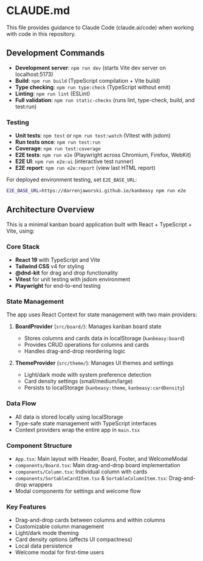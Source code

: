# CLAUDE.md

This file provides guidance to Claude Code (claude.ai/code) when working with code in this repository.

## Development Commands

- **Development server**: `npm run dev` (starts Vite dev server on localhost:5173)
- **Build**: `npm run build` (TypeScript compilation + Vite build)
- **Type checking**: `npm run type:check` (TypeScript without emit)
- **Linting**: `npm run lint` (ESLint)
- **Full validation**: `npm run static-checks` (runs lint, type-check, build, and test:run)

### Testing

- **Unit tests**: `npm test` or `npm run test:watch` (Vitest with jsdom)
- **Run tests once**: `npm run test:run`
- **Coverage**: `npm run test:coverage`
- **E2E tests**: `npm run e2e` (Playwright across Chromium, Firefox, WebKit)
- **E2E UI**: `npm run e2e:ui` (interactive test runner)
- **E2E report**: `npm run e2e:report` (view last HTML report)

For deployed environment testing, set `E2E_BASE_URL`:
```bash
E2E_BASE_URL=https://darrenjaworski.github.io/kanbeasy npm run e2e
```

## Architecture Overview

This is a minimal kanban board application built with React + TypeScript + Vite, using:

### Core Stack
- **React 19** with TypeScript and Vite
- **Tailwind CSS** v4 for styling
- **@dnd-kit** for drag and drop functionality
- **Vitest** for unit testing with jsdom environment
- **Playwright** for end-to-end testing

### State Management
The app uses React Context for state management with two main providers:

1. **BoardProvider** (`src/board/`): Manages kanban board state
   - Stores columns and cards data in localStorage (`kanbeasy:board`)
   - Provides CRUD operations for columns and cards
   - Handles drag-and-drop reordering logic

2. **ThemeProvider** (`src/theme/`): Manages UI themes and settings
   - Light/dark mode with system preference detection
   - Card density settings (small/medium/large)
   - Persists to localStorage (`kanbeasy:theme`, `kanbeasy:cardDensity`)

### Data Flow
- All data is stored locally using localStorage
- Type-safe state management with TypeScript interfaces
- Context providers wrap the entire app in `main.tsx`

### Component Structure
- `App.tsx`: Main layout with Header, Board, Footer, and WelcomeModal
- `components/Board.tsx`: Main drag-and-drop board implementation
- `components/Column.tsx`: Individual column with cards
- `components/SortableCardItem.tsx` & `SortableColumnItem.tsx`: Drag-and-drop wrappers
- Modal components for settings and welcome flow

### Key Features
- Drag-and-drop cards between columns and within columns
- Customizable column management
- Light/dark mode theming
- Card density options (affects UI compactness)
- Local data persistence
- Welcome modal for first-time users